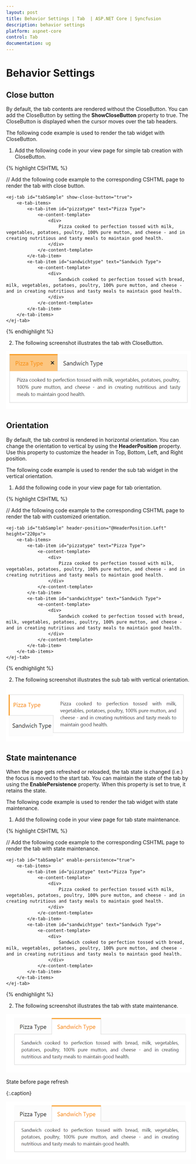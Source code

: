 ```yaml
---
layout: post
title: Behavior Settings | Tab  | ASP.NET Core | Syncfusion
description: behavior settings
platform: aspnet-core
control: Tab 
documentation: ug
---
```


# Behavior Settings

## Close button

By default, the tab contents are rendered without the CloseButton. You can add the CloseButton by setting the **ShowCloseButton** property to true. The CloseButton is displayed when the cursor moves over the tab headers.

The following code example is used to render the tab widget with CloseButton.

1. Add the following code in your view page for simple tab creation with CloseButton.

{% highlight CSHTML %}
   
// Add the following code example to the corresponding CSHTML page to render the tab with close button.

<div style="width: 500px">

    <ej-tab id="tabSample" show-close-button="true">
        <e-tab-items>
            <e-tab-item id="pizzatype" text="Pizza Type">
                <e-content-template>
                    <div>
                        Pizza cooked to perfection tossed with milk, vegetables, potatoes, poultry, 100% pure mutton, and cheese - and in creating nutritious and tasty meals to maintain good health.
                    </div>
                </e-content-template>
            </e-tab-item>
            <e-tab-item id="sandwichtype" text="Sandwich Type">
                <e-content-template>
                    <div>
                        Sandwich cooked to perfection tossed with bread, milk, vegetables, potatoes, poultry, 100% pure mutton, and cheese - and in creating nutritious and tasty meals to maintain good health.
                    </div>
                </e-content-template>
            </e-tab-item>
        </e-tab-items>
    </ej-tab>

</div>

{% endhighlight %}

2. The following screenshot illustrates the tab with CloseButton.

![](Behavior-Settings_images/Behavior-Settings_img1.png)


## Orientation

By default, the tab control is rendered in horizontal orientation. You can change the orientation to vertical by using the **HeaderPosition** property. Use this property to customize the header in Top, Bottom, Left, and Right position.

The following code example is used to render the sub tab widget in the vertical orientation.

1. Add the following code in your view page for tab orientation.

{% highlight CSHTML %}
   
// Add the following code example to the corresponding CSHTML page to render the tab with customized orientation.

<div style="width: 500px">

    <ej-tab id="tabSample" header-position="@HeaderPosition.Left" height="220px">
        <e-tab-items>
            <e-tab-item id="pizzatype" text="Pizza Type">
                <e-content-template>
                    <div>
                        Pizza cooked to perfection tossed with milk, vegetables, potatoes, poultry, 100% pure mutton, and cheese - and in creating nutritious and tasty meals to maintain good health.
                    </div>
                </e-content-template>
            </e-tab-item>
            <e-tab-item id="sandwichtype" text="Sandwich Type">
                <e-content-template>
                    <div>
                        Sandwich cooked to perfection tossed with bread, milk, vegetables, potatoes, poultry, 100% pure mutton, and cheese - and in creating nutritious and tasty meals to maintain good health.
                    </div>
                </e-content-template>
            </e-tab-item>
        </e-tab-items>
    </ej-tab>

</div>

{% endhighlight %}

2. The following screenshot illustrates the sub tab with vertical orientation.

![](Behavior-Settings_images/Behavior-Settings_img2.png)

## State maintenance

When the page gets refreshed or reloaded, the tab state is changed (i.e.) the focus is moved to the start tab. You can maintain the state of the tab by using the **EnablePersistence** property. When this property is set to true, it retains the state.

The following code example is used to render the tab widget with state maintenance.

1. Add the following code in your view page for tab state maintenance.

{% highlight CSHTML %}

// Add the following code example to the corresponding CSHTML page to render the tab with state maintenance.

<div style="width: 500px">

    <ej-tab id="tabSample" enable-persistence="true">
        <e-tab-items>
            <e-tab-item id="pizzatype" text="Pizza Type">
                <e-content-template>
                    <div>
                        Pizza cooked to perfection tossed with milk, vegetables, potatoes, poultry, 100% pure mutton, and cheese - and in creating nutritious and tasty meals to maintain good health.
                    </div>
                </e-content-template>
            </e-tab-item>
            <e-tab-item id="sandwichtype" text="Sandwich Type">
                <e-content-template>
                    <div>
                        Sandwich cooked to perfection tossed with bread, milk, vegetables, potatoes, poultry, 100% pure mutton, and cheese - and in creating nutritious and tasty meals to maintain good health.
                    </div>
                </e-content-template>
            </e-tab-item>
        </e-tab-items>
    </ej-tab>

</div>

{% endhighlight %}
   
2. The following screenshot illustrates the tab with state maintenance.

![](Behavior-Settings_images/Behavior-Settings_img3.png)

State before page refresh

{:.caption}

![](Behavior-Settings_images/Behavior-Settings_img4.png)